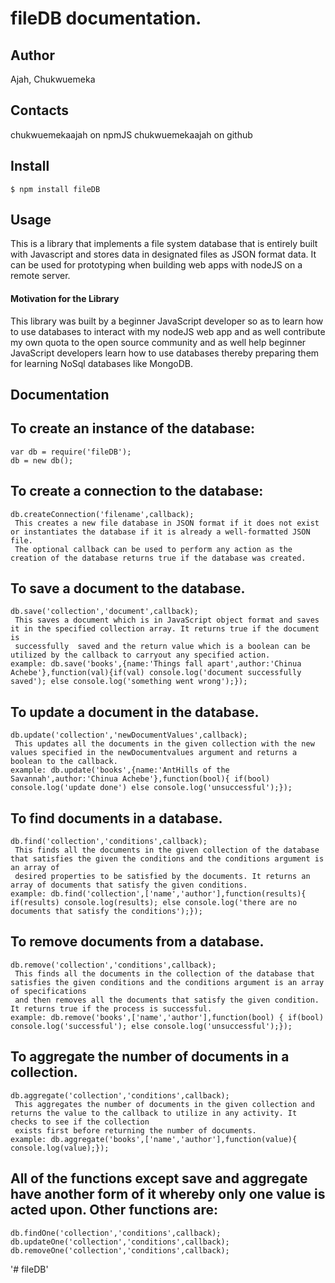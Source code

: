 # fileDB documentation.

## Author
Ajah, Chukwuemeka

## Contacts
chukwuemekaajah on npmJS
chukwuemekaajah on github

## Install

    $ npm install fileDB

## Usage

This is a library that implements a file system database that is entirely built with Javascript and stores data in designated
files as JSON format data. It can be used for prototyping when building web apps with nodeJS on a remote server.

#### Motivation for the Library
This library was built by a beginner JavaScript developer so as to learn how to use databases to interact with my nodeJS web app
and as well contribute my own quota to the open source community and as well help beginner JavaScript developers learn how to use databases thereby 
preparing them for learning NoSql databases like MongoDB.

## Documentation

## To create an instance of the database:
	var db = require('fileDB');
	db = new db();

## To create a connection to the database:
	db.createConnection('filename',callback);
     This creates a new file database in JSON format if it does not exist or instantiates the database if it is already a well-formatted JSON file.
     The optional callback can be used to perform any action as the creation of the database returns true if the database was created.

## To save a document to the database.
	db.save('collection','document',callback);
     This saves a document which is in JavaScript object format and saves it in the specified collection array. It returns true if the document is 
     successfully  saved and the return value which is a boolean can be utilized by the callback to carryout any specified action.	
	example: db.save('books',{name:'Things fall apart',author:'Chinua Achebe'},function(val){if(val) console.log('document successfully saved'); else console.log('something went wrong');});

## To update a document in the database.
	db.update('collection','newDocumentValues',callback);
     This updates all the documents in the given collection with the new values specified in the newDocumentvalues argument and returns a boolean to the callback.
	example: db.update('books',{name:'AntHills of the Savannah',author:'Chinua Achebe'},function(bool){ if(bool) console.log('update done') else console.log('unsuccessful');});

## To find documents in a database.
	db.find('collection','conditions',callback);
     This finds all the documents in the given collection of the database that satisfies the given the conditions and the conditions argument is an array of 
     desired properties to be satisfied by the documents. It returns an array of documents that satisfy the given conditions.
	example: db.find('collection',['name','author'],function(results){ if(results) console.log(results); else console.log('there are no documents that satisfy the conditions');});

## To remove documents from a database.
	db.remove('collection','conditions',callback);
     This finds all the documents in the collection of the database that satisfies the given conditions and the conditions argument is an array of specifications
     and then removes all the documents that satisfy the given condition. It returns true if the process is successful.
	example: db.remove('books',['name','author'],function(bool) { if(bool) console.log('successful'); else console.log('unsuccessful');});

## To aggregate the number of documents in a collection.
	db.aggregate('collection','conditions',callback);
     This aggregates the number of documents in the given collection and returns the value to the callback to utilize in any activity. It checks to see if the collection
     exists first before returning the number of documents.
	example: db.aggregate('books',['name','author'],function(value){ console.log(value);});

## All of the functions except save and aggregate have another form of it whereby only one value is acted upon. Other functions are:
	db.findOne('collection','conditions',callback);
	db.updateOne('collection','conditions',callback);
	db.removeOne('collection','conditions',callback);

'# fileDB' 
